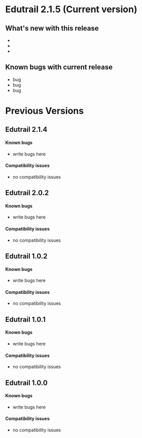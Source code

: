 # Edutrail 2.1.5 (Current version)

## What's new with this release
-
-
-
## Known bugs with current release
- bug
- bug 
- bug

# Previous Versions

## Edutrail 2.1.4

#### Known bugs
* write bugs here

#### Compatibility issues
* no compatibility issues

## Edutrail 2.0.2

#### Known bugs
* write bugs here

#### Compatibility issues
* no compatibility issues

## Edutrail 1.0.2

#### Known bugs
* write bugs here

#### Compatibility issues
* no compatibility issues
## Edutrail 1.0.1

#### Known bugs
* write bugs here

#### Compatibility issues
* no compatibility issues
## Edutrail 1.0.0

#### Known bugs
* write bugs here

#### Compatibility issues
* no compatibility issues
  



